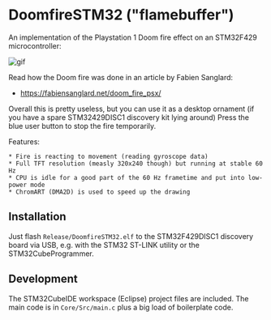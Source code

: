 DoomfireSTM32 ("flamebuffer")
=============================

An implementation of the Playstation 1 Doom fire effect on an STM32F429 microcontroller:

![gif](doc/gyro.gif?raw=1)

Read how the Doom fire was done in an article by Fabien Sanglard:

 * https://fabiensanglard.net/doom_fire_psx/

Overall this is pretty useless, but you can use it as a desktop ornament (if you
have a spare STM32429DISC1 discovery kit lying around) 
Press the blue user button to stop the fire temporarily.

Features:

    * Fire is reacting to movement (reading gyroscope data)
    * Full TFT resolution (measly 320x240 though) but running at stable 60 Hz
    * CPU is idle for a good part of the 60 Hz frametime and put into low-power mode
    * ChromART (DMA2D) is used to speed up the drawing

Installation
------------

Just flash `Release/DoomfireSTM32.elf` to the STM32F429DISC1 discovery board via
USB, e.g. with the STM32 ST-LINK utility or the STM32CubeProgrammer.

Development
-----------

The STM32CubeIDE workspace (Eclipse) project files are included.
The main code is in `Core/Src/main.c` plus a big load of boilerplate code.

